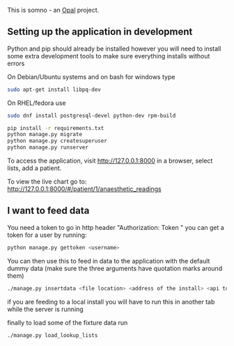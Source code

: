 This is somno - an [Opal](https://github.com/openhealthcare/opal) project.

## Setting up the application in development
Python and pip should already be installed however you will need to install some extra development tools to make sure everything installs without errors

On Debian/Ubuntu systems and on bash for windows type
```bash
sudo apt-get install libpq-dev
```

On RHEL/fedora use
```bash
sudo dnf install postgresql-devel python-dev rpm-build
```

```bash
pip install -r requirements.txt
python manage.py migrate
python manage.py createsuperuser
python manage.py runserver
```

To access the application, visit http://127.0.0.1:8000 in a browser, select lists, add a patient.


To view the live chart go to: http://127.0.0.1:8000/#/patient/1/anaesthetic_readings

## I want to feed data
You need a token to go in http header "Authorization: Token <token goes here>" you can get a token for a user by running:

```bash
python manage.py gettoken <username>
```
You can then use this to feed in data to the application with the default dummy data
(make sure the three arguments have quotation marks around them)

```bash
./manage.py insertdata <file location> <address of the install> <api token>
```
if you are feeding to a local install you will have to run this in another tab while the server is running

finally to load some of the fixture data run
```bash
./manage.py load_lookup_lists
```
